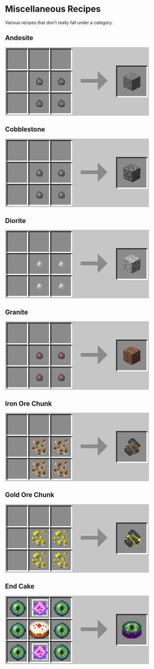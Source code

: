 Miscellaneous Recipes
=====================
Various recipes that don't really fall under a category.

## Andesite
![](images/recipes/andesite.png)

## Cobblestone
![](images/recipes/cobblestone.png)

## Diorite
![](images/recipes/diorite.png)

## Granite
![](images/recipes/granite.png)

## Iron Ore Chunk
![](images/recipes/chunk_iron.png)

## Gold Ore Chunk
![](images/recipes/chunk_gold.png)

## End Cake
![](images/recipes/end_cake.png)
